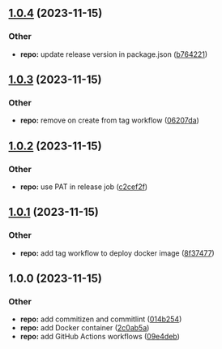 ## [1.0.4](https://github.com/jasonruesch/jasonruesch/compare/v1.0.3...v1.0.4) (2023-11-15)


### Other

* **repo:** update release version in package.json ([b764221](https://github.com/jasonruesch/jasonruesch/commit/b764221c2cac847dde4f816c4027efc78d63ebf2))

## [1.0.3](https://github.com/jasonruesch/jasonruesch/compare/v1.0.2...v1.0.3) (2023-11-15)


### Other

* **repo:** remove on create from tag workflow ([06207da](https://github.com/jasonruesch/jasonruesch/commit/06207da5cce9c2bf34d0391bf84107ca11deb85e))

## [1.0.2](https://github.com/jasonruesch/jasonruesch/compare/v1.0.1...v1.0.2) (2023-11-15)


### Other

* **repo:** use PAT in release job ([c2cef2f](https://github.com/jasonruesch/jasonruesch/commit/c2cef2f46cd57486041fc11e5ea1d7fedc52baf9))

## [1.0.1](https://github.com/jasonruesch/jasonruesch/compare/v1.0.0...v1.0.1) (2023-11-15)


### Other

* **repo:** add tag workflow to deploy docker image ([8f37477](https://github.com/jasonruesch/jasonruesch/commit/8f374774544509f6a83f4dc70a24a75b013d051e))

## 1.0.0 (2023-11-15)


### Other

* **repo:** add commitizen and commitlint ([014b254](https://github.com/jasonruesch/jasonruesch/commit/014b254a8b722c6abefcb9c06c758a77fd848462))
* **repo:** add Docker container ([2c0ab5a](https://github.com/jasonruesch/jasonruesch/commit/2c0ab5aa08f89030cb0f3ab095dcd247d225df73))
* **repo:** add GitHub Actions workflows ([09e4deb](https://github.com/jasonruesch/jasonruesch/commit/09e4deb9caed5ef4c2e33ca568e065af50ec6506))
